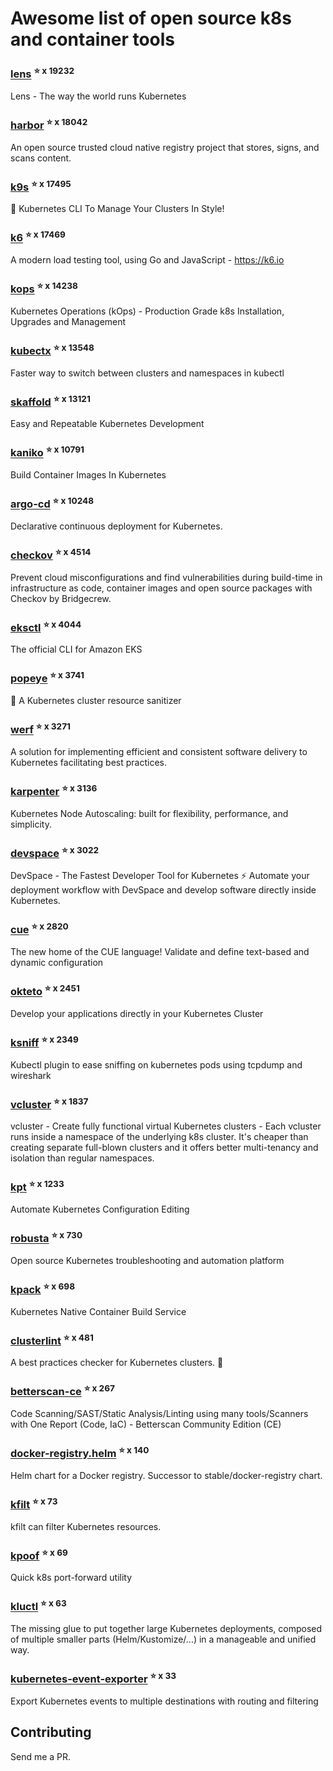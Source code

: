 # Awesome list of open source k8s and container tools

### [lens](https://github.com/lensapp/lens) <sup>⭐️ x 19232</sup>
Lens - The way the world runs Kubernetes
### [harbor](https://github.com/goharbor/harbor) <sup>⭐️ x 18042</sup>
An open source trusted cloud native registry project that stores, signs, and scans content.
### [k9s](https://github.com/derailed/k9s) <sup>⭐️ x 17495</sup>
🐶 Kubernetes CLI To Manage Your Clusters In Style!
### [k6](https://github.com/grafana/k6) <sup>⭐️ x 17469</sup>
A modern load testing tool, using Go and JavaScript - https://k6.io
### [kops](https://github.com/kubernetes/kops) <sup>⭐️ x 14238</sup>
Kubernetes Operations (kOps) - Production Grade k8s Installation, Upgrades and Management
### [kubectx](https://github.com/ahmetb/kubectx) <sup>⭐️ x 13548</sup>
Faster way to switch between clusters and namespaces in kubectl
### [skaffold](https://github.com/GoogleContainerTools/skaffold) <sup>⭐️ x 13121</sup>
Easy and Repeatable Kubernetes Development
### [kaniko](https://github.com/GoogleContainerTools/kaniko) <sup>⭐️ x 10791</sup>
Build Container Images In Kubernetes
### [argo-cd](https://github.com/argoproj/argo-cd) <sup>⭐️ x 10248</sup>
Declarative continuous deployment for Kubernetes.
### [checkov](https://github.com/bridgecrewio/checkov) <sup>⭐️ x 4514</sup>
Prevent cloud misconfigurations and find vulnerabilities during build-time in infrastructure as code, container images and open source packages with Checkov by Bridgecrew.
### [eksctl](https://github.com/weaveworks/eksctl) <sup>⭐️ x 4044</sup>
The official CLI for Amazon EKS
### [popeye](https://github.com/derailed/popeye) <sup>⭐️ x 3741</sup>
👀 A Kubernetes cluster resource sanitizer
### [werf](https://github.com/werf/werf) <sup>⭐️ x 3271</sup>
A solution for implementing efficient and consistent software delivery to Kubernetes facilitating best practices.
### [karpenter](https://github.com/aws/karpenter) <sup>⭐️ x 3136</sup>
Kubernetes Node Autoscaling: built for flexibility, performance, and simplicity.
### [devspace](https://github.com/loft-sh/devspace) <sup>⭐️ x 3022</sup>
DevSpace - The Fastest Developer Tool for Kubernetes ⚡ Automate your deployment workflow with DevSpace and develop software directly inside Kubernetes.
### [cue](https://github.com/cue-lang/cue) <sup>⭐️ x 2820</sup>
The new home of the CUE language! Validate and define text-based and dynamic configuration
### [okteto](https://github.com/okteto/okteto) <sup>⭐️ x 2451</sup>
Develop your applications directly in your Kubernetes Cluster
### [ksniff](https://github.com/eldadru/ksniff) <sup>⭐️ x 2349</sup>
Kubectl plugin to ease sniffing on kubernetes pods using tcpdump and wireshark
### [vcluster](https://github.com/loft-sh/vcluster) <sup>⭐️ x 1837</sup>
vcluster - Create fully functional virtual Kubernetes clusters - Each vcluster runs inside a namespace of the underlying k8s cluster. It's cheaper than creating separate full-blown clusters and it offers better multi-tenancy and isolation than regular namespaces.
### [kpt](https://github.com/GoogleContainerTools/kpt) <sup>⭐️ x 1233</sup>
Automate Kubernetes Configuration Editing
### [robusta](https://github.com/robusta-dev/robusta) <sup>⭐️ x 730</sup>
Open source Kubernetes troubleshooting and automation platform
### [kpack](https://github.com/pivotal/kpack) <sup>⭐️ x 698</sup>
Kubernetes Native Container Build Service
### [clusterlint](https://github.com/digitalocean/clusterlint) <sup>⭐️ x 481</sup>
A best practices checker for Kubernetes clusters. 🤠
### [betterscan-ce](https://github.com/marcinguy/betterscan-ce) <sup>⭐️ x 267</sup>
Code Scanning/SAST/Static Analysis/Linting using many tools/Scanners with One Report (Code, IaC) - Betterscan Community Edition (CE)
### [docker-registry.helm](https://github.com/twuni/docker-registry.helm) <sup>⭐️ x 140</sup>
Helm chart for a Docker registry. Successor to stable/docker-registry chart.
### [kfilt](https://github.com/ryane/kfilt) <sup>⭐️ x 73</sup>
kfilt can filter Kubernetes resources.
### [kpoof](https://github.com/farmotive/kpoof) <sup>⭐️ x 69</sup>
Quick k8s port-forward utility
### [kluctl](https://github.com/kluctl/kluctl) <sup>⭐️ x 63</sup>
The missing glue to put together large Kubernetes deployments, composed of multiple smaller parts (Helm/Kustomize/...)  in a manageable and unified way.
### [kubernetes-event-exporter](https://github.com/resmoio/kubernetes-event-exporter) <sup>⭐️ x 33</sup>
Export Kubernetes events to multiple destinations with routing and filtering

## Contributing

Send me a PR.



